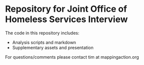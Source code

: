 # Repository for Joint Office of Homeless Services Interview
The code in this repository includes:

- Analysis scripts and markdown
- Supplementary assets and presentation 

For questions/comments please contact tim at mappingaction.org
